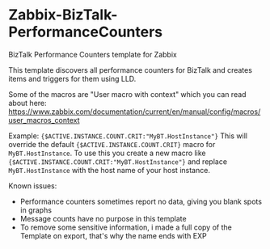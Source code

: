 # Zabbix-BizTalk-PerformanceCounters
BizTalk Performance Counters template for Zabbix

This template discovers all performance counters for BizTalk and creates items and triggers for them using LLD.

Some of the macros are "User macro with context" which you can read about here:
https://www.zabbix.com/documentation/current/en/manual/config/macros/user_macros_context

Example: ```{$ACTIVE.INSTANCE.COUNT.CRIT:"MyBT.HostInstance"}```
This will override the default ```{$ACTIVE.INSTANCE.COUNT.CRIT}``` macro for ```MyBT.HostInstance```.
To use this you create a new macro like ```{$ACTIVE.INSTANCE.COUNT.CRIT:"MyBT.HostInstance"}``` and replace ```MyBT.HostInstance``` with the host name of your host instance.

Known issues:
- Performance counters sometimes report no data, giving you blank spots in graphs
- Message counts have no purpose in this template
- To remove some sensitive information, i made a full copy of the Template on export, that's why the name ends with EXP



